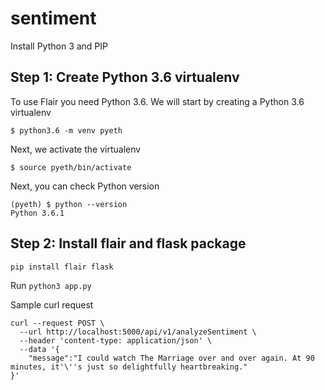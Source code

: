 # sentiment

Install Python 3 and PIP

## Step 1: Create Python 3.6 virtualenv
To use Flair you need Python 3.6. We will start by creating a Python 3.6 virtualenv

```
$ python3.6 -m venv pyeth
```
Next, we activate the virtualenv
```
$ source pyeth/bin/activate
```
Next, you can check Python version
```
(pyeth) $ python --version
Python 3.6.1
```
## Step 2: Install flair and flask package

```
pip install flair flask
```

Run
`python3 app.py`

Sample curl request

```
curl --request POST \
  --url http://localhost:5000/api/v1/analyzeSentiment \
  --header 'content-type: application/json' \
  --data '{
    "message":"I could watch The Marriage over and over again. At 90 minutes, it'\''s just so delightfully heartbreaking."
}'
```

